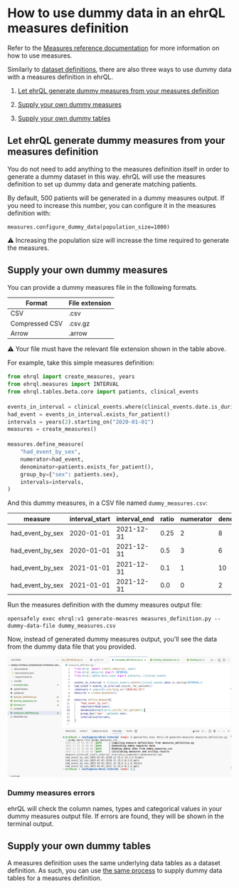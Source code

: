 # How to use dummy data in an ehrQL measures definition

Refer to the [Measures reference documentation](../reference/language.md#measures) for more
information on how to use measures.

Similarly to [dataset definitions](dummy-data.md), there are also three ways to use dummy
data with a measures definition in ehrQL.

1. [Let ehrQL generate dummy measures from your measures definition](#let-ehrql-generate-dummy-measures-from-your-measures-definition)

1. [Supply your own dummy measures](#supply-your-own-dummy-measures)

1. [Supply your own dummy tables](#supply-your-own-dummy-tables)


## Let ehrQL generate dummy measures from your measures definition

You do not need to add anything to the measures definition itself in order to generate a dummy
dataset in this way. ehrQL will use the measures definition to set up dummy data and generate
matching patients.

By default, 500 patients will be generated in a dummy measures output. If you need to increase this number, you can configure it in the measures definition with:

```
measures.configure_dummy_data(population_size=1000)
```

:warning: Increasing the population size will increase the time required to generate the
measures.


## Supply your own dummy measures

You can provide a dummy measures file in the following formats.

|Format        |File extension|
|--------------|--------------|
|CSV           |.csv          |
|Compressed CSV|.csv.gz       |
|Arrow         |.arrow        |

:warning: Your file must have the relevant file extension shown in the table
above.

For example, take this simple measures definition:

```python
from ehrql import create_measures, years
from ehrql.measures import INTERVAL
from ehrql.tables.beta.core import patients, clinical_events

events_in_interval = clinical_events.where(clinical_events.date.is_during(INTERVAL))
had_event = events_in_interval.exists_for_patient()
intervals = years(2).starting_on("2020-01-01")
measures = create_measures()

measures.define_measure(
    "had_event_by_sex",
    numerator=had_event,
    denominator=patients.exists_for_patient(),
    group_by={"sex": patients.sex},
    intervals=intervals,
)
```

And this dummy measures, in a CSV file named `dummy_measures.csv`:

|measure|interval_start|interval_end|ratio|numerator|denominator|sex|
|-------|--------------|------------|-----|---------|-----------|---|
|had_event_by_sex|2020-01-01|2021-12-31|0.25|2|8|female|
|had_event_by_sex|2020-01-01|2021-12-31|0.5|3|6|male|
|had_event_by_sex|2021-01-01|2021-12-31|0.1|1|10|female|
|had_event_by_sex|2021-01-01|2021-12-31|0.0|0|2|male|


Run the measures definition with the dummy measures output file:

```
opensafely exec ehrql:v1 generate-measres measures_definition.py --dummy-data-file dummy_measures.csv
```

Now, instead of generated dummy measures output, you'll see the data from the dummy data file that you provided.

![A screenshot of VS Code, showing the terminal after the `opensafely exec` command was run](opensafely_exec_dummy_measures_data_file.png)

### Dummy measures errors

ehrQL will check the column names, types and categorical values in your dummy measures output file. If errors are found, they will be shown in the terminal output.


## Supply your own dummy tables

A measures definition uses the same underlying data tables as a dataset definition. As such,
you can use [the same process](dummy-data.md#supply-your-own-dummy-data) to supply dummy data tables for a measures definition.

